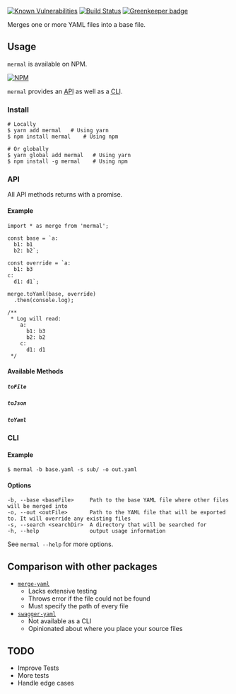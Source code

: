 [![Known Vulnerabilities](https://snyk.io/test/github/d4nyll/mermal/badge.svg)](https://snyk.io/test/github/d4nyll/mermal)
[![Build Status](https://travis-ci.org/d4nyll/mermal.svg?branch=master)](https://travis-ci.org/d4nyll/mermal)
[![Greenkeeper badge](https://badges.greenkeeper.io/d4nyll/mermal.svg)](https://greenkeeper.io/)

Merges one or more YAML files into a base file.

## Usage

`mermal` is available on NPM.

[![NPM](https://nodei.co/npm/mermal.png?compact=true)](https://nodei.co/npm/mermal/)

`mermal` provides an <abbr title="Application programming interface">API</abbr> as well as a <abbr title="Command-line interface">CLI</abbr>.

### Install

```
# Locally
$ yarn add mermal   # Using yarn
$ npm install mermal    # Using npm

# Or globally
$ yarn global add mermal   # Using yarn
$ npm install -g mermal    # Using npm
```

### API

All API methods returns with a promise.

#### Example

```
import * as merge from 'mermal';

const base = `a:
  b1: b1
  b2: b2`;

const override = `a:
  b1: b3
c:
  d1: d1`;

merge.toYaml(base, override)
  .then(console.log);

/**
 * Log will read:
    a:
      b1: b3
      b2: b2
    c:
      d1: d1
 */

```

#### Available Methods

##### `toFile`
##### `toJson`
##### `toYaml`

### CLI

#### Example

```
$ mermal -b base.yaml -s sub/ -o out.yaml
```

#### Options

```
-b, --base <baseFile>     Path to the base YAML file where other files will be merged into
-o, --out <outFile>       Path to the YAML file that will be exported to. It will override any existing files
-s, --search <searchDir>  A directory that will be searched for
-h, --help                output usage information
```

See `mermal --help` for more options.

## Comparison with other packages

* [`merge-yaml`](https://github.com/skapoor/merge-yaml)
  * Lacks extensive testing
  * Throws error if the file could not be found
  * Must specify the path of every file
* [`swagger-yaml`](https://github.com/idlerun/swagger-yaml)
  * Not available as a CLI
  * Opinionated about where you place your source files

## TODO

* Improve Tests
* More tests
* Handle edge cases
